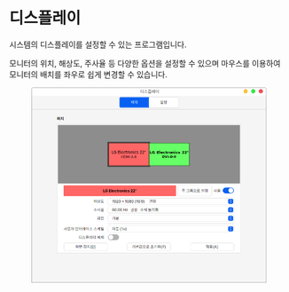 # 디스플레이

시스템의 디스플레이를 설정할 수 있는 프로그램입니다.&#x20;

모니터의 위치, 해상도, 주사율 등 다양한 옵션을 설정할 수 있으며 마우스를 이용하여 모니터의 배치를 좌우로 쉽게 변경할 수 있습니다.

<figure><img src="../../.gitbook/assets/스크린샷, 2022-10-28 11-39-02.png" alt=""><figcaption></figcaption></figure>
